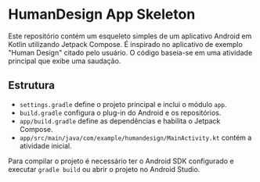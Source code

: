 # HumanDesign App Skeleton

Este repositório contém um esqueleto simples de um aplicativo Android em Kotlin utilizando Jetpack Compose. É inspirado no aplicativo de exemplo "Human Design" citado pelo usuário. O código baseia-se em uma atividade principal que exibe uma saudação.

## Estrutura
- `settings.gradle` define o projeto principal e inclui o módulo `app`.
- `build.gradle` configura o plug-in do Android e os repositórios.
- `app/build.gradle` define as dependências e habilita o Jetpack Compose.
- `app/src/main/java/com/example/humandesign/MainActivity.kt` contém a atividade inicial.

Para compilar o projeto é necessário ter o Android SDK configurado e executar `gradle build` ou abrir o projeto no Android Studio.
